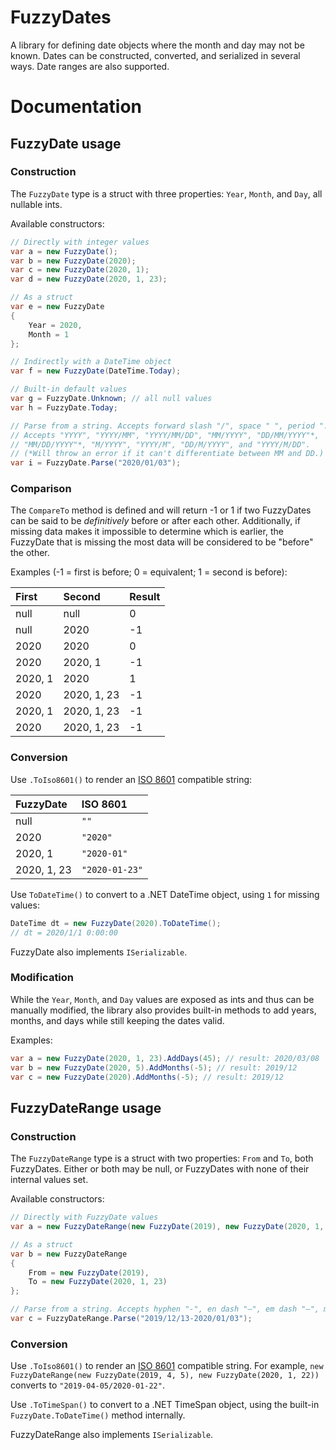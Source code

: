 # FuzzyDates
A library for defining date objects where the month and day may not be known. Dates can be constructed, converted, and serialized in several ways. Date ranges are also supported.

# Documentation

## FuzzyDate usage

### Construction

The `FuzzyDate` type is a struct with three properties: `Year`, `Month`, and `Day`, all nullable ints.

Available constructors:

```c#
// Directly with integer values
var a = new FuzzyDate();
var b = new FuzzyDate(2020);
var c = new FuzzyDate(2020, 1);
var d = new FuzzyDate(2020, 1, 23);

// As a struct
var e = new FuzzyDate
{
    Year = 2020,
    Month = 1
};

// Indirectly with a DateTime object
var f = new FuzzyDate(DateTime.Today);

// Built-in default values
var g = FuzzyDate.Unknown; // all null values
var h = FuzzyDate.Today;

// Parse from a string. Accepts forward slash "/", space " ", period ".", and hyphen "-".
// Accepts "YYYY", "YYYY/MM", "YYYY/MM/DD", "MM/YYYY", "DD/MM/YYYY"*,
// "MM/DD/YYYY"*, "M/YYYY", "YYYY/M", "DD/M/YYYY", and "YYYY/M/DD".
// (*Will throw an error if it can't differentiate between MM and DD.)
var i = FuzzyDate.Parse("2020/01/03");
```

### Comparison

The `CompareTo` method is defined and will return -1 or 1 if two FuzzyDates can be said to be *definitively* before or after each other. Additionally, if missing data makes it impossible to determine which is earlier, the FuzzyDate that is missing the most data will be considered to be "before" the other.

Examples (-1 = first is before; 0 = equivalent; 1 = second is before):

| First | Second | Result |
|:------|:-------|--------|
| null | null | 0 |
| null | 2020 | -1 |
| 2020 | 2020 | 0 |
| 2020 | 2020, 1 | -1 |
| 2020, 1 | 2020 | 1 |
| 2020 | 2020, 1, 23 | -1 |
| 2020, 1 | 2020, 1, 23 | -1 |
| 2020 | 2020, 1, 23 | -1 |

### Conversion

Use `.ToIso8601()` to render an [ISO 8601](https://en.wikipedia.org/wiki/ISO-8601) compatible string:

| FuzzyDate | ISO 8601 |
|:------|:-------|
| null | `""` |
| 2020 | `"2020"` |
| 2020, 1 | `"2020-01"` |
| 2020, 1, 23 | `"2020-01-23"` |

Use `ToDateTime()` to convert to a .NET DateTime object, using `1` for missing values:
``` c#
DateTime dt = new FuzzyDate(2020).ToDateTime();
// dt = 2020/1/1 0:00:00
```

FuzzyDate also implements `ISerializable`.

### Modification

While the `Year`, `Month`, and `Day` values are exposed as ints and thus can be manually modified, the library also provides built-in methods to add years, months, and days while still keeping the dates valid.

Examples:
``` c#
var a = new FuzzyDate(2020, 1, 23).AddDays(45); // result: 2020/03/08
var b = new FuzzyDate(2020, 5).AddMonths(-5); // result: 2019/12
var c = new FuzzyDate(2020).AddMonths(-5); // result: 2019/12
```

## FuzzyDateRange usage

### Construction

The `FuzzyDateRange` type is a struct with two properties: `From` and `To`, both FuzzyDates. Either or both may be null, or FuzzyDates with none of their internal values set.

Available constructors:

```c#
// Directly with FuzzyDate values
var a = new FuzzyDateRange(new FuzzyDate(2019), new FuzzyDate(2020, 1, 23));

// As a struct
var b = new FuzzyDateRange
{
    From = new FuzzyDate(2019),
    To = new FuzzyDate(2020, 1, 23)
};

// Parse from a string. Accepts hyphen "-", en dash "–", em dash "—", minus sign "−", and "to".
var c = FuzzyDateRange.Parse("2019/12/13-2020/01/03");
```

### Conversion

Use `.ToIso8601()` to render an [ISO 8601](https://en.wikipedia.org/wiki/ISO-8601) compatible string. For example, `new FuzzyDateRange(new FuzzyDate(2019, 4, 5), new FuzzyDate(2020, 1, 22))` converts to `"2019-04-05/2020-01-22"`.

Use `.ToTimeSpan()` to convert to a .NET TimeSpan object, using the built-in `FuzzyDate.ToDateTime()` method internally.

FuzzyDateRange also implements `ISerializable`.
